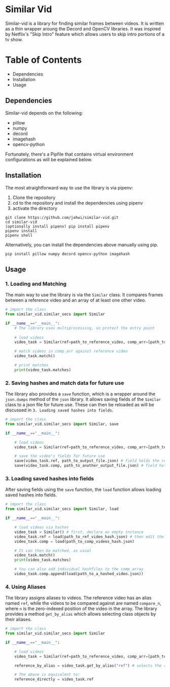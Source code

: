 # Similar Vid

Similar-vid is a library for finding similar frames between videos. It is written as a thin wrapper aroung the Decord and OpenCV libraries.
It was inspired by Netflix's "Skip Intro" feature which allows users to skip intro portions of a tv show.

# Table of Contents
+ Dependencies
+ Installation
+ Usage

## Dependencies
Similar-vid depends on the following:
+ pillow
+ numpy
+ decord
+ imagehash
+ opencv-python

Fortunately, there's a Pipfile that contains virtual environment configurations as will be explained below.

## Installation
The most atraightforward way to use the library is via pipenv:
1. Clone the repository
2. cd to the repository and install the dependencies using pipenv
3. activate the directory

```
git clone https://github.com/jahwi/similar-vid.git
cd similar-vid
(optionally install pipenv) pip install pipenv
pipenv install
pipenv shell
```

Alternatively, you can install the dependencies above manually using pip.
```
pip install pillow numpy decord opencv-python imagehash
```

## Usage

### 1. Loading and Matching
The main way to use the library is via the `Similar` class. It compares frames between a reference video and an array of at least one other video.

```python
# import the class
from similar_vid.similar_secs import Similar

if __name__=="__main__":
    # The library uses multiprocessing, so protect the entry point
    
    # load videos
    video_task = Similar(ref=path_to_reference_video, comp_arr=[path_to_other_video_1, path_to_other_video_2, path_to_other_video_3])

    # match videos in comp_arr against reference video
    video_task.match()

    # print matches
    print(video_task.matches)
```

### 2. Saving hashes and match data for future use
The library also provides a `save` function, which is a wrapper around the `json.dumps` method of the `json` library. It allows saving fields of the `Similar` class to a json file for future use. These can then be reloaded as will be discussed in `3. Loading saved hashes into fields`.

```python
# import the class
from similar_vid.similar_secs import Similar, save

if __name__=="__main__":

    # load videos
    video_task = Similar(ref=path_to_reference_video, comp_arr=[path_to_other_video_1, path_to_other_video_2, path_to_other_video_3])

    # save the video's fields for future use
    save(video_task.ref, path_to_output_file.json) # field holds the reference video hash
    save(video_task.comp, path_to_another_output_file.json) # field holds the hashes of the comparision array
```

### 3. Loading saved hashes into fields
After saving fields using the `save` function, the `load` function allows loading saved hashes into fields.

```python
# import the class
from similar_vid.similar_secs import Similar, load

if __name__=="__main__":

    # load videos via hashes
    video_task = Similar() # first, declare an empty instance
    video_task.ref = load(path_to_ref_video_hash.json) # then edit the fields directly
    video_task.comp = load(path_to_comp_videos_hash.json)

    # It can then be matched, as usual
    video_task.match()
    print(video_task.matches)

    # You can also add individual hashfiles to the comp_array
    video_task.comp.append(load(path_to_a_hashed_video.json))
```

### 4. Using Aliases
The library assigns aliases to videos. The reference video has an alias named `ref`, while the videos to be compared against are named `compare_n`, where `n` is the zero-indexed position of the video in the array. The library provides a method `get_by_alias` which allows selecting class objects by their aliases.

```python
# import the class
from similar_vid.similar_secs import Similar

if __name__=="__main__":

    # load videos
    video_task = Similar(ref=path_to_reference_video, comp_arr=[path_to_other_video_1, path_to_other_video_2, path_to_other_video_3])

    reference_by_alias = video_task.get_by_alias("ref") # selects the reference video object, if it exists.

    # The above is equivalent to:
    reference_directly = video_task.ref
```